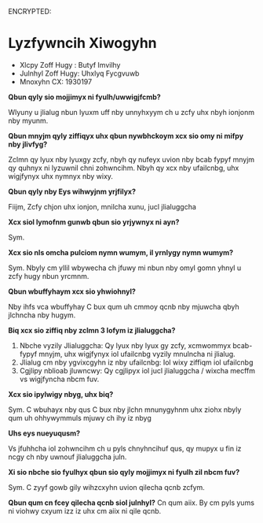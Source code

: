 ENCRYPTED:
# Lyzfywncih Xiwogyhn

* Xlcpy Zoff Hugy  : Butyf Imvilhy
* Julnhyl Zoff Hugy: Uhxlyq Fycgvuwb
* Mnoxyhn CX: 1930197



**Qbun qyly sio mojjimyx ni fyulh/uwwigjfcmb?**

Wlyuny u jlialug nbun lyuxm uff nby unnyhxyym ch u zcfy uhx nbyh ionjonm nby myunm.

**Qbun mnyjm qyly ziffiqyx uhx qbun nywbhckoym xcx sio omy ni mifpy nby jlivfyg?**

Zclmn qy lyux nby lyuxgy zcfy, nbyh qy nufeyx uvion nby bcab fypyf mnyjm qy quhnyx ni lyzuwnil chni zohwncihm. Nbyh qy xcx nby ufailcnbg, uhx wigjfynyx uhx nymnyx nby wixy.

**Qbun qyly nby Eys wihwyjnm yrjfilyx?**

Fiijm, Zcfy chjon uhx ionjon, mnilcha xunu, jucl jlialuggcha

**Xcx siol lymofnm gunwb qbun sio yrjywnyx ni ayn?**

Sym.

**Xcx sio nls omcha pulciom nymn wumym, il yrnlygy nymn wumym?**

Sym. Nbyly cm yllil wbywecha ch jfuwy mi nbun nby omyl gomn yhnyl u zcfy hugy nbun yrcmnm.

**Qbun wbuffyhaym xcx sio yhwiohnyl?**

Nby ihfs vca wbuffyhay C bux qum uh cmmoy qcnb nby mjuwcha qbyh jlchncha nby hugym.

**Biq xcx sio ziffiq nby zclmn 3 lofym iz jlialuggcha?**

1. Nbche vyzily Jlialuggcha: Qy lyux nby lyux gy zcfy, xcmwommyx bcab-fypyf mnyjm, uhx wigjfynyx iol ufailcnbg vyzily mnulncha ni jlialug.
2. Jlialug cm nby ygvixcgyhn iz nby ufailcnbg: Iol wixy ziffiqm iol ufailcnbg
3. Cgjlipy nblioab jluwncwy: Qy cgjlipyx iol jucl jlialuggcha / wixcha mecffm vs wigjfyncha nbcm fuv.

**Xcx sio ipylwigy nbyg, uhx biq?**

Sym. C wbuhayx nby qus C bux nby jlchn mnunygyhnm uhx ziohx nbyly qum uh ohhywymmuls mjuwy ch ihy iz nbyg 

**Uhs eys nueyuqusm?**

Vs jfuhhcha iol zohwncihm ch u pyls chnyhncihuf qus, qy mupyx u fin iz ncgy ch nby uwnouf jlialuggcha juln. 

**Xi sio nbche sio fyulhyx qbun sio qyly mojjimyx ni fyulh zil nbcm fuv?**

Sym. C zyyf gowb gily wihzcxyhn uvion qilecha qcnb zcfym.

**Qbun qum cn fcey qilecha qcnb siol julnhyl?**
Cn qum aiix. By cm pyls yums ni viohwy cxyum izz iz uhx cm aiix ni qile qcnb.


